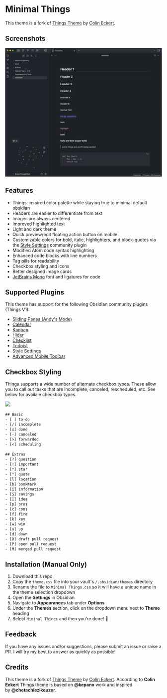 # Minimal Things

This theme is a fork
of [Things Theme](https://github.com/colineckert/obsidian-things) by [Colin Eckert](https://github.com/colineckert).

## Screenshots
![](assets/main-demo.png)

## Features

- Things-inspired color palette while staying true to minimal default obsidian
- Headers are easier to differentiate from text
- Images are always centered
- Improved highlighted text
- Light and dark theme
- Quick preview/edit floating action button on mobile
- Customizable colors for bold, italic, highlighters, and block-quotes via the
  [Style Settings](https://github.com/mgmeyers/obsidian-style-settings)
  community plugin
- Modified Atom code syntax highlighting
- Enhanced code blocks with line numbers
- Tag pills for readability
- Checkbox styling and icons
- Better designed image cards
- [JetBrains Mono](https://www.jetbrains.com/lp/mono/) font and ligatures for
  code

## Supported Plugins

This theme has support for the following Obsidian community plugins (Things V1):

- [Sliding Panes (Andy's Mode)](https://github.com/deathau/sliding-panes-obsidian)
- [Calendar](https://github.com/liamcain/obsidian-calendar-plugin)
- [Kanban](https://github.com/mgmeyers/obsidian-kanban)
- [Hider](https://github.com/kepano/obsidian-hider)
- [Checklist](https://github.com/delashum/obsidian-checklist-plugin)
- [Todoist](https://github.com/jamiebrynes7/obsidian-todoist-plugin)
- [Style Settings](https://github.com/mgmeyers/obsidian-style-settings)
- [Advanced Mobile Toolbar](https://github.com/phibr0/obsidian-advanced-toolbar)

## Checkbox Styling

Things supports a wide number of alternate checkbox types. These allow you to
call out tasks that are incomplete, canceled, rescheduled, etc. See below for
availale checkbox types.

![](assets/checkbox-styles.png)

```
## Basic
- [ ] to-do
- [/] incomplete
- [x] done
- [-] canceled
- [>] forwarded
- [<] scheduling

## Extras
- [?] question
- [!] important
- [*] star
- ["] quote
- [l] location
- [b] bookmark
- [i] information
- [S] savings
- [I] idea
- [p] pros
- [c] cons
- [f] fire
- [k] key
- [w] win
- [u] up
- [d] down
- [D] draft pull request
- [P] open pull request
- [M] merged pull request
```

## Installation (Manual Only)

1. Download this repo
2. Copy the `theme.css` file into your vault's `/.obsidian/themes` directory
3. Rename the file to `Minimal Things.css` so it will have a unique name in the
   theme selection dropdown
4. Open the **Settings** in Obsidian
5. Navigate to **Appearances** tab under **Options**
6. Under the **Themes** section, click on the dropdown menu next to **Theme**
   heading
7. Select `Mininal Things` and then you're done! 🎉

## Feedback

If you have any issues and/or suggestions, please submit an issue or raise a PR.
I will try my best to answer as quickly as possible!

## Credits

This theme is a fork
of [Things Theme](https://github.com/colineckert/obsidian-things) by [Colin Eckert](https://github.com/colineckert).
According to **Colin Eckert** Things theme is based on **@kepano** work and
inspired by **@chetachiezikeuzor**.
